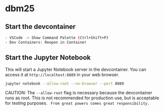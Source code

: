 # dbm25

## Start the devcontainer

```bash
- VSCode -> Show Command Palette (Ctrl+Shift+P)
- Dev Containers: Reopen in Container
```

## Start the Jupyter Notebook

This will start a Jupyter Notebook server in the devcontainer. You can access it at `http://localhost:8889` in your web browser.
```bash
jupyter notebook --allow-root --no-browser --port 8889
```
CAUTION: The `--allow-root` flag is necessary because the devcontainer runs as root. This is not recommended for production use, but is acceptable for testing purposes.
` From great powers comes great responsibility.`
